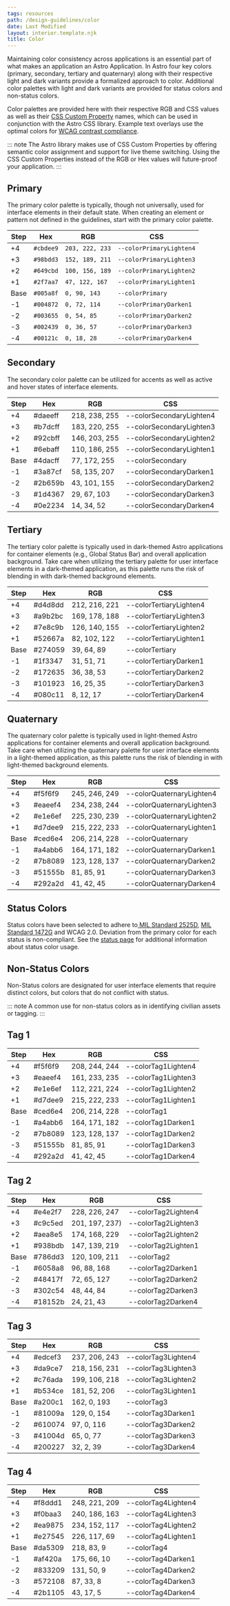 ```yaml
---
tags: resources
path: /design-guidelines/color
date: Last Modified
layout: interior.template.njk
title: Color
---
```


Maintaining color consistency across applications is an essential part of what makes an application an Astro Application. In Astro four key colors (primary, secondary, tertiary and quaternary) along with their respective light and dark variants provide a formalized approach to color. Additional color palettes with light and dark variants are provided for status colors and non-status colors.

Color palettes are provided here with their respective RGB and CSS values as well as their [CSS Custom Property](https://developer.mozilla.org/en-US/docs/Web/CSS/Using_CSS_variables) names, which can be used in conjunction with the Astro CSS library. Example text overlays use the optimal colors for [WCAG contrast compliance](https://www.w3.org/TR/UNDERSTANDING-WCAG20/visual-audio-contrast-contrast.html).

::: note
The Astro library makes use of CSS Custom Properties by offering semantic color assignment and support for live theme switching. Using the CSS Custom Properties instead of the RGB or Hex values will future-proof your application.
:::

## Primary

The primary color palette is typically, though not universally, used for interface elements in their default state. When creating an element or pattern not defined in the guidelines, start with the primary color palette.

| Step | Hex       | RGB             | CSS                      |
| ---- | --------- | --------------- | ------------------------ |
| +4   | `#cbdee9` | `203, 222, 233` | `--colorPrimaryLighten4` |
| +3   | `#98bdd3` | `152, 189, 211` | `--colorPrimaryLighten3` |
| +2   | `#649cbd` | `100, 156, 189` | `--colorPrimaryLighten2` |
| +1   | `#2f7aa7` | `47, 122, 167`  | `--colorPrimaryLighten1` |
| Base | `#005a8f` | `0, 90, 143`    | `--colorPrimary`         |
| -1   | `#004872` | `0, 72, 114`    | `--colorPrimaryDarken1`  |
| -2   | `#003655` | `0, 54, 85`     | `--colorPrimaryDarken2`  |
| -3   | `#002439` | `0, 36, 57`     | `--colorPrimaryDarken3`  |
| -4   | `#00121c` | `0, 18, 28`     | `--colorPrimaryDarken4`  |

## Secondary

The secondary color palette can be utilized for accents as well as active and hover states of interface elements.

| Step | Hex     | RGB           | CSS                      |
| ---- | ------- | ------------- | ------------------------ |
| +4   | #daeeff | 218, 238, 255 | --colorSecondaryLighten4 |
| +3   | #b7dcff | 183, 220, 255 | --colorSecondaryLighten3 |
| +2   | #92cbff | 146, 203, 255 | --colorSecondaryLighten2 |
| +1   | #6ebaff | 110, 186, 255 | --colorSecondaryLighten1 |
| Base | #4dacff | 77, 172, 255  | --colorSecondary         |
| -1   | #3a87cf | 58, 135, 207  | --colorSecondaryDarken1  |
| -2   | #2b659b | 43, 101, 155  | --colorSecondaryDarken2  |
| -3   | #1d4367 | 29, 67, 103   | --colorSecondaryDarken3  |
| -4   | #0e2234 | 14, 34, 52    | --colorSecondaryDarken4  |

## Tertiary

The tertiary color palette is typically used in dark-themed Astro applications for container elements (e.g., Global Status Bar) and overall application background. Take care when utilizing the tertiary palette for user interface elements in a dark-themed application, as this palette runs the risk of blending in with dark-themed background elements.

| Step | Hex     | RGB           | CSS                     |
| ---- | ------- | ------------- | ----------------------- |
| +4   | #d4d8dd | 212, 216, 221 | --colorTertiaryLighten4 |
| +3   | #a9b2bc | 169, 178, 188 | --colorTertiaryLighten3 |
| +2   | #7e8c9b | 126, 140, 155 | --colorTertiaryLighten2 |
| +1   | #52667a | 82, 102, 122  | --colorTertiaryLighten1 |
| Base | #274059 | 39, 64, 89    | --colorTertiary         |
| -1   | #1f3347 | 31, 51, 71    | --colorTertiaryDarken1  |
| -2   | #172635 | 36, 38, 53    | --colorTertiaryDarken2  |
| -3   | #101923 | 16, 25, 35    | --colorTertiaryDarken3  |
| -4   | #080c11 | 8, 12, 17     | --colorTertiaryDarken4  |

## Quaternary

The quaternary color palette is typically used in light-themed Astro applications for container elements and overall application background. Take care when utilizing the quaternary palette for user interface elements in a light-themed application, as this palette runs the risk of blending in with light-themed background elements.

| Step | Hex     | RGB           | CSS                       |
| ---- | ------- | ------------- | ------------------------- |
| +4   | #f5f6f9 | 245, 246, 249 | --colorQuaternaryLighten4 |
| +3   | #eaeef4 | 234, 238, 244 | --colorQuaternaryLighten3 |
| +2   | #e1e6ef | 225, 230, 239 | --colorQuaternaryLighten2 |
| +1   | #d7dee9 | 215, 222, 233 | --colorQuaternaryLighten1 |
| Base | #ced6e4 | 206, 214, 228 | --colorQuaternary         |
| -1   | #a4abb6 | 164, 171, 182 | --colorQuaternaryDarken1  |
| -2   | #7b8089 | 123, 128, 137 | --colorQuaternaryDarken2  |
| -3   | #51555b | 81, 85, 91    | --colorQuaternaryDarken3  |
| -4   | #292a2d | 41, 42, 45    | --colorQuaternaryDarken4  |

## Status Colors

Status colors have been selected to adhere to[ MIL Standard 2525D](https://www.jcs.mil/Portals/36/Documents/Doctrine/Other_Pubs/ms_2525d.pdf), [MIL Standard 1472G](http://everyspec.com/MIL-STD/MIL-STD-1400-1499/MIL-STD-1472G_39997/) and WCAG 2.0. Deviation from the primary color for each status is non-compliant. See the [status page](./status-system) for additional information about status color usage.

## Non-Status Colors

Non-Status colors are designated for user interface elements that require distinct colors, but colors that do not conflict with status.

::: note
A common use for non-status colors as in identifying civilian assets or tagging.
:::

## Tag 1

| Step | Hex     | RGB           | CSS                 |
| ---- | ------- | ------------- | ------------------- |
| +4   | #f5f6f9 | 208, 244, 244 | --colorTag1Lighten4 |
| +3   | #eaeef4 | 161, 233, 235 | --colorTag1Lighten3 |
| +2   | #e1e6ef | 112, 221, 224 | --colorTag1Lighten2 |
| +1   | #d7dee9 | 215, 222, 233 | --colorTag1Lighten1 |
| Base | #ced6e4 | 206, 214, 228 | --colorTag1         |
| -1   | #a4abb6 | 164, 171, 182 | --colorTag1Darken1  |
| -2   | #7b8089 | 123, 128, 137 | --colorTag1Darken2  |
| -3   | #51555b | 81, 85, 91    | --colorTag1Darken3  |
| -4   | #292a2d | 41, 42, 45    | --colorTag1Darken4  |

## Tag 2

| Step | Hex     | RGB            | CSS                 |
| ---- | ------- | -------------- | ------------------- |
| +4   | #e4e2f7 | 228, 226, 247  | --colorTag2Lighten4 |
| +3   | #c9c5ed | 201, 197, 237) | --colorTag2Lighten3 |
| +2   | #aea8e5 | 174, 168, 229  | --colorTag2Lighten2 |
| +1   | #938bdb | 147, 139, 219  | --colorTag2Lighten1 |
| Base | #786dd3 | 120, 109, 211  | --colorTag2         |
| -1   | #6058a8 | 96, 88, 168    | --colorTag2Darken1  |
| -2   | #48417f | 72, 65, 127    | --colorTag2Darken2  |
| -3   | #302c54 | 48, 44, 84     | --colorTag2Darken3  |
| -4   | #18152b | 24, 21, 43     | --colorTag2Darken4  |

## Tag 3

| Step | Hex     | RGB           | CSS                 |
| ---- | ------- | ------------- | ------------------- |
| +4   | #edcef3 | 237, 206, 243 | --colorTag3Lighten4 |
| +3   | #da9ce7 | 218, 156, 231 | --colorTag3Lighten3 |
| +2   | #c76ada | 199, 106, 218 | --colorTag3Lighten2 |
| +1   | #b534ce | 181, 52, 206  | --colorTag3Lighten1 |
| Base | #a200c1 | 162, 0, 193   | --colorTag3         |
| -1   | #81009a | 129, 0, 154   | --colorTag3Darken1  |
| -2   | #610074 | 97, 0, 116    | --colorTag3Darken2  |
| -3   | #41004d | 65, 0, 77     | --colorTag3Darken3  |
| -4   | #200227 | 32, 2, 39     | --colorTag3Darken4  |

## Tag 4

| Step | Hex     | RGB           | CSS                 |
| ---- | ------- | ------------- | ------------------- |
| +4   | #f8ddd1 | 248, 221, 209 | --colorTag4Lighten4 |
| +3   | #f0baa3 | 240, 186, 163 | --colorTag4Lighten3 |
| +2   | #ea9875 | 234, 152, 117 | --colorTag4Lighten2 |
| +1   | #e27545 | 226, 117, 69  | --colorTag4Lighten1 |
| Base | #da5309 | 218, 83, 9    | --colorTag4         |
| -1   | #af420a | 175, 66, 10   | --colorTag4Darken1  |
| -2   | #833209 | 131, 50, 9    | --colorTag4Darken2  |
| -3   | #572108 | 87, 33, 8     | --colorTag4Darken3  |
| -4   | #2b1105 | 43, 17, 5     | --colorTag4Darken4  |
